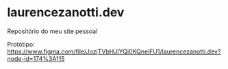 # laurencezanotti.dev

Repositório do meu site pessoal

Protótipo: https://www.figma.com/file/JozjTVbHJIYQi0KQneiFU1/laurencezanotti.dev?node-id=174%3A115